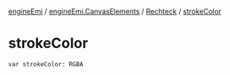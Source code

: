 [engineEmi](../../index.md) / [engineEmi.CanvasElements](../index.md) / [Rechteck](index.md) / [strokeColor](./stroke-color.md)

# strokeColor

`var strokeColor: RGBA`
